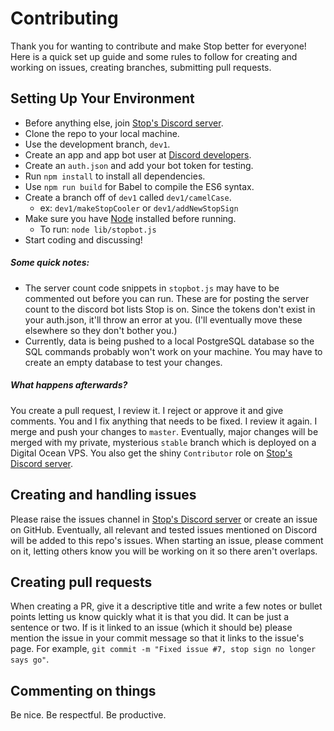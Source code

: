 # Contributing

Thank you for wanting to contribute and make Stop better for everyone! Here is a quick set up guide and some rules to follow for creating and working on issues, creating branches, submitting pull requests.

## Setting Up Your Environment

* Before anything else, join [Stop's Discord server](https://discord.gg/HwkMkKh).
* Clone the repo to your local machine.
* Use the development branch, `dev1`.
* Create an app and app bot user at [Discord developers](https://discordapp.com/developers/applications/me).
* Create an `auth.json` and add your bot token for testing.
* Run `npm install` to install all dependencies.
* Use `npm run build` for Babel to compile the ES6 syntax.
* Create a branch off of `dev1` called `dev1/camelCase`.
  * ex: `dev1/makeStopCooler` or `dev1/addNewStopSign`
* Make sure you have [Node](https://nodejs.org/en/) installed before running.
  * To run: `node lib/stopbot.js`
* Start coding and discussing!

##### Some quick notes:

* The server count code snippets in `stopbot.js` may have to be commented out before you can run. These are for posting the server count to the discord bot lists Stop is on. Since the tokens don't exist in your auth.json, it'll throw an error at you. (I'll eventually move these elsewhere so they don't bother you.)
* Currently, data is being pushed to a local PostgreSQL database so the SQL commands probably won't work on your machine. You may have to create an empty database to test your changes.

##### What happens afterwards?

You create a pull request, I review it. I reject or approve it and give comments. You and I fix anything that needs to be fixed. I review it again. I merge and push your changes to `master`. Eventually, major changes will be merged with my private, mysterious `stable` branch which is deployed on a Digital Ocean VPS. You also get the shiny `Contributor` role on [Stop's Discord server](https://discord.gg/HwkMkKh).

## Creating and handling issues

Please raise the issues channel in [Stop's Discord server](https://discord.gg/HwkMkKh) or create an issue on GitHub. Eventually, all relevant and tested issues mentioned on Discord will be added to this repo's issues. When starting an issue, please comment on it, letting others know you will be working on it so there aren't overlaps.

## Creating pull requests

When creating a PR, give it a descriptive title and write a few notes or bullet points letting us know quickly what it is that you did. It can be just a sentence or two. If is it linked to an issue (which it should be) please mention the issue in your commit message so that it links to the issue's page. For example, `git commit -m "Fixed issue #7, stop sign no longer says go"`.

## Commenting on things

Be nice. Be respectful. Be productive.
